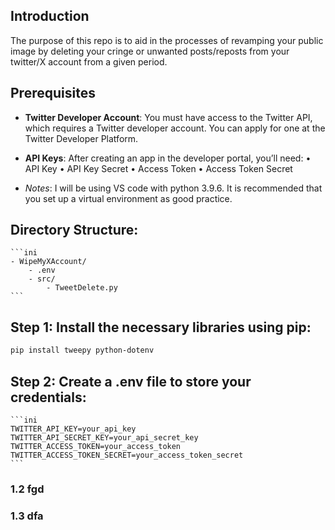  ## Introduction

The purpose of this repo is to aid in the processes of revamping your public image by deleting your cringe or unwanted posts/reposts from your twitter/X account from a given period.

## Prerequisites

- **Twitter Developer Account**: You must have access to the Twitter API, which requires a Twitter developer account. You can apply for one at the Twitter Developer Platform.

- **API Keys**: After creating an app in the developer portal, you’ll need:
	•	API Key
	•	API Key Secret
	•	Access Token
	•	Access Token Secret

- *Notes*: I will be using VS code with python 3.9.6. It is recommended that you set up a virtual environment as good practice.

## Directory Structure:
    ```ini
	- WipeMyXAccount/
		- .env
		- src/
			- TweetDelete.py
    ```

## Step 1: Install the necessary libraries using pip:
   ```bash
   pip install tweepy python-dotenv
   ```

## Step 2: Create a .env file to store your credentials:
    ```ini
	TWITTER_API_KEY=your_api_key
	TWITTER_API_SECRET_KEY=your_api_secret_key
	TWITTER_ACCESS_TOKEN=your_access_token
	TWITTER_ACCESS_TOKEN_SECRET=your_access_token_secret
    ```

### 1.2 fgd

### 1.3 dfa

